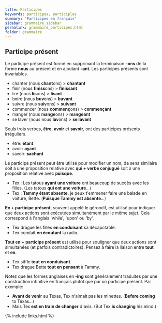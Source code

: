 ```yaml
---
title: Participes
keywords: participes, participles
summary: "Participes en français"
sidebar: grammaire_sidebar
permalink: grammaire_participes.html
folder: grammaire
---
```


## Participe présent
Le participe présent est formé en supprimant la terminaison **-ons** de la forme **nous** au présent et en ajoutant **-ant**. Les participes présents sont invariables.

* chanter (nous **chant**ons) > **chantant**
* finir (nous **finiss**ons) > **finissant**
* lire (nous **lis**ons) > **lisant**
* boire (nous **buv**ons) > **buvant**
* suivre (nous **suiv**ons) > **suivant**
* commencer (nous **commenç**ons) > **commençant**
* manger (nous **mange**ons) > **mangeant**
* se laver (nous nous **lav**ons) > **se lavant**

Seuls trois verbes, **être**, **avoir** et **savoir**, ont des participes présents irréguliers.

* être: **étant**
* avoir: **ayant**
* savoir: **sachant**

Le participe présent peut être utilisé pour modifier un nom, de sens similaire soit à une proposition relative avec **qui + verbe conjugué** soit à une proposition relative avec **puisque**.

* Tex : Les tatous **ayant une voiture** ont beaucoup de succès avec les filles. (Les tatous **qui ont une voiture**...)
* Tex : **Tammy étant absente**, je peux t'emmener faire une balade en voiture, Bette. (**Puisque Tammy est absente**...)

**En + participe présent**, souvent appelé le gérondif, est utilisé pour indiquer que deux actions sont exécutées simultanément par le même sujet. Cela correspond à l'anglais 'while', 'upon' ou 'by'.

* Tex drague les filles **en conduisant** sa décapotable.
* Tex conduit **en écoutant** la radio.

**Tout en + participe présent** est utilisé pour souligner que deux actions sont simultanées (et parfois contradictoires). Pensez à faire la liaison entre **tout** et **en**.

* Tex siffle **tout en conduisant**.
* Tex drague Bette **tout en pensant** à Tammy.

Notez que les formes anglaises en **-ing** sont généralement traduites par une construction infinitive en français plutôt que par un participe présent. Par exemple:

* **Avant de venir** au Texas, Tex n'aimait pas les minettes. (**Before coming** to Texas...)
* Mais Tex **est en train de changer** d'avis. (But Tex **is changing** his mind.)

{% include links.html %}
